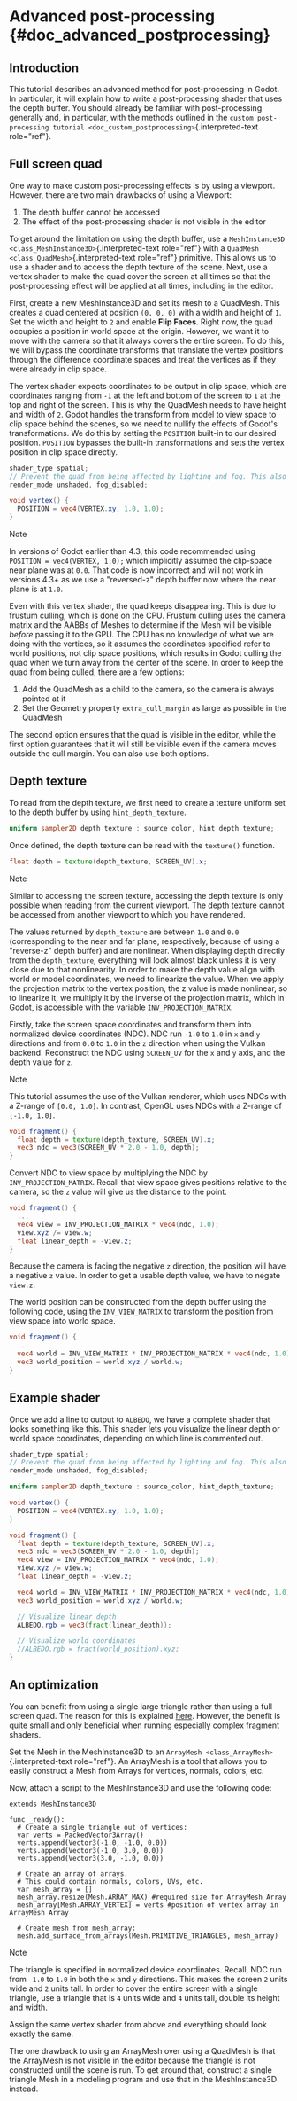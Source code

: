 # Advanced post-processing {#doc_advanced_postprocessing}

## Introduction

This tutorial describes an advanced method for post-processing in Godot.
In particular, it will explain how to write a post-processing shader
that uses the depth buffer. You should already be familiar with
post-processing generally and, in particular, with the methods outlined
in the
`custom post-processing tutorial <doc_custom_postprocessing>`{.interpreted-text
role="ref"}.

## Full screen quad

One way to make custom post-processing effects is by using a viewport.
However, there are two main drawbacks of using a Viewport:

1.  The depth buffer cannot be accessed
2.  The effect of the post-processing shader is not visible in the
    editor

To get around the limitation on using the depth buffer, use a
`MeshInstance3D <class_MeshInstance3D>`{.interpreted-text role="ref"}
with a `QuadMesh <class_QuadMesh>`{.interpreted-text role="ref"}
primitive. This allows us to use a shader and to access the depth
texture of the scene. Next, use a vertex shader to make the quad cover
the screen at all times so that the post-processing effect will be
applied at all times, including in the editor.

First, create a new MeshInstance3D and set its mesh to a QuadMesh. This
creates a quad centered at position `(0, 0, 0)` with a width and height
of `1`. Set the width and height to `2` and enable **Flip Faces**. Right
now, the quad occupies a position in world space at the origin. However,
we want it to move with the camera so that it always covers the entire
screen. To do this, we will bypass the coordinate transforms that
translate the vertex positions through the difference coordinate spaces
and treat the vertices as if they were already in clip space.

The vertex shader expects coordinates to be output in clip space, which
are coordinates ranging from `-1` at the left and bottom of the screen
to `1` at the top and right of the screen. This is why the QuadMesh
needs to have height and width of `2`. Godot handles the transform from
model to view space to clip space behind the scenes, so we need to
nullify the effects of Godot\'s transformations. We do this by setting
the `POSITION` built-in to our desired position. `POSITION` bypasses the
built-in transformations and sets the vertex position in clip space
directly.

``` glsl
shader_type spatial;
// Prevent the quad from being affected by lighting and fog. This also improves performance.
render_mode unshaded, fog_disabled;

void vertex() {
  POSITION = vec4(VERTEX.xy, 1.0, 1.0);
}
```

> [!NOTE]
> In versions of Godot earlier than 4.3, this code recommended using
> `POSITION = vec4(VERTEX, 1.0);` which implicitly assumed the
> clip-space near plane was at `0.0`. That code is now incorrect and
> will not work in versions 4.3+ as we use a \"reversed-z\" depth buffer
> now where the near plane is at `1.0`.

Even with this vertex shader, the quad keeps disappearing. This is due
to frustum culling, which is done on the CPU. Frustum culling uses the
camera matrix and the AABBs of Meshes to determine if the Mesh will be
visible *before* passing it to the GPU. The CPU has no knowledge of what
we are doing with the vertices, so it assumes the coordinates specified
refer to world positions, not clip space positions, which results in
Godot culling the quad when we turn away from the center of the scene.
In order to keep the quad from being culled, there are a few options:

1.  Add the QuadMesh as a child to the camera, so the camera is always
    pointed at it
2.  Set the Geometry property `extra_cull_margin` as large as possible
    in the QuadMesh

The second option ensures that the quad is visible in the editor, while
the first option guarantees that it will still be visible even if the
camera moves outside the cull margin. You can also use both options.

## Depth texture

To read from the depth texture, we first need to create a texture
uniform set to the depth buffer by using `hint_depth_texture`.

``` glsl
uniform sampler2D depth_texture : source_color, hint_depth_texture;
```

Once defined, the depth texture can be read with the `texture()`
function.

``` glsl
float depth = texture(depth_texture, SCREEN_UV).x;
```

> [!NOTE]
> Similar to accessing the screen texture, accessing the depth texture
> is only possible when reading from the current viewport. The depth
> texture cannot be accessed from another viewport to which you have
> rendered.

The values returned by `depth_texture` are between `1.0` and `0.0`
(corresponding to the near and far plane, respectively, because of using
a \"reverse-z\" depth buffer) and are nonlinear. When displaying depth
directly from the `depth_texture`, everything will look almost black
unless it is very close due to that nonlinearity. In order to make the
depth value align with world or model coordinates, we need to linearize
the value. When we apply the projection matrix to the vertex position,
the z value is made nonlinear, so to linearize it, we multiply it by the
inverse of the projection matrix, which in Godot, is accessible with the
variable `INV_PROJECTION_MATRIX`.

Firstly, take the screen space coordinates and transform them into
normalized device coordinates (NDC). NDC run `-1.0` to `1.0` in `x` and
`y` directions and from `0.0` to `1.0` in the `z` direction when using
the Vulkan backend. Reconstruct the NDC using `SCREEN_UV` for the `x`
and `y` axis, and the depth value for `z`.

> [!NOTE]
> This tutorial assumes the use of the Vulkan renderer, which uses NDCs
> with a Z-range of `[0.0, 1.0]`. In contrast, OpenGL uses NDCs with a
> Z-range of `[-1.0, 1.0]`.

``` glsl
void fragment() {
  float depth = texture(depth_texture, SCREEN_UV).x;
  vec3 ndc = vec3(SCREEN_UV * 2.0 - 1.0, depth);
}
```

Convert NDC to view space by multiplying the NDC by
`INV_PROJECTION_MATRIX`. Recall that view space gives positions relative
to the camera, so the `z` value will give us the distance to the point.

``` glsl
void fragment() {
  ...
  vec4 view = INV_PROJECTION_MATRIX * vec4(ndc, 1.0);
  view.xyz /= view.w;
  float linear_depth = -view.z;
}
```

Because the camera is facing the negative `z` direction, the position
will have a negative `z` value. In order to get a usable depth value, we
have to negate `view.z`.

The world position can be constructed from the depth buffer using the
following code, using the `INV_VIEW_MATRIX` to transform the position
from view space into world space.

``` glsl
void fragment() {
  ...
  vec4 world = INV_VIEW_MATRIX * INV_PROJECTION_MATRIX * vec4(ndc, 1.0);
  vec3 world_position = world.xyz / world.w;
}
```

## Example shader

Once we add a line to output to `ALBEDO`, we have a complete shader that
looks something like this. This shader lets you visualize the linear
depth or world space coordinates, depending on which line is commented
out.

``` glsl
shader_type spatial;
// Prevent the quad from being affected by lighting and fog. This also improves performance.
render_mode unshaded, fog_disabled;

uniform sampler2D depth_texture : source_color, hint_depth_texture;

void vertex() {
  POSITION = vec4(VERTEX.xy, 1.0, 1.0);
}

void fragment() {
  float depth = texture(depth_texture, SCREEN_UV).x;
  vec3 ndc = vec3(SCREEN_UV * 2.0 - 1.0, depth);
  vec4 view = INV_PROJECTION_MATRIX * vec4(ndc, 1.0);
  view.xyz /= view.w;
  float linear_depth = -view.z;

  vec4 world = INV_VIEW_MATRIX * INV_PROJECTION_MATRIX * vec4(ndc, 1.0);
  vec3 world_position = world.xyz / world.w;

  // Visualize linear depth
  ALBEDO.rgb = vec3(fract(linear_depth));

  // Visualize world coordinates
  //ALBEDO.rgb = fract(world_position).xyz;
}
```

## An optimization

You can benefit from using a single large triangle rather than using a
full screen quad. The reason for this is explained
[here](https://michaldrobot.com/2014/04/01/gcn-execution-patterns-in-full-screen-passes).
However, the benefit is quite small and only beneficial when running
especially complex fragment shaders.

Set the Mesh in the MeshInstance3D to an
`ArrayMesh <class_ArrayMesh>`{.interpreted-text role="ref"}. An
ArrayMesh is a tool that allows you to easily construct a Mesh from
Arrays for vertices, normals, colors, etc.

Now, attach a script to the MeshInstance3D and use the following code:

    extends MeshInstance3D

    func _ready():
      # Create a single triangle out of vertices:
      var verts = PackedVector3Array()
      verts.append(Vector3(-1.0, -1.0, 0.0))
      verts.append(Vector3(-1.0, 3.0, 0.0))
      verts.append(Vector3(3.0, -1.0, 0.0))

      # Create an array of arrays.
      # This could contain normals, colors, UVs, etc.
      var mesh_array = []
      mesh_array.resize(Mesh.ARRAY_MAX) #required size for ArrayMesh Array
      mesh_array[Mesh.ARRAY_VERTEX] = verts #position of vertex array in ArrayMesh Array

      # Create mesh from mesh_array:
      mesh.add_surface_from_arrays(Mesh.PRIMITIVE_TRIANGLES, mesh_array)

> [!NOTE]
> The triangle is specified in normalized device coordinates. Recall,
> NDC run from `-1.0` to `1.0` in both the `x` and `y` directions. This
> makes the screen `2` units wide and `2` units tall. In order to cover
> the entire screen with a single triangle, use a triangle that is `4`
> units wide and `4` units tall, double its height and width.

Assign the same vertex shader from above and everything should look
exactly the same.

The one drawback to using an ArrayMesh over using a QuadMesh is that the
ArrayMesh is not visible in the editor because the triangle is not
constructed until the scene is run. To get around that, construct a
single triangle Mesh in a modeling program and use that in the
MeshInstance3D instead.

